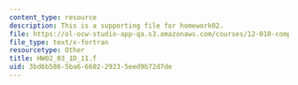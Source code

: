 ```yaml
---
content_type: resource
description: This is a supporting file for homework02.
file: https://ol-ocw-studio-app-qa.s3.amazonaws.com/courses/12-010-computational-methods-of-scientific-programming-fall-2011/3bd6b5865ba6660229235eed9b72d7de_HW02_03_1D_11.f
file_type: text/x-fortran
resourcetype: Other
title: HW02_03_1D_11.f
uid: 3bd6b586-5ba6-6602-2923-5eed9b72d7de
---
```

